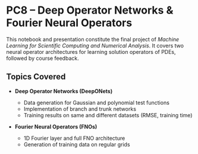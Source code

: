 # PC8 – Deep Operator Networks & Fourier Neural Operators

This notebook and presentation constitute the final project of *Machine Learning for Scientific Computing and Numerical Analysis*. It covers two neural operator architectures for learning solution operators of PDEs, followed by course feedback.

## Topics Covered

- **Deep Operator Networks (DeepONets)**
  - Data generation for Gaussian and polynomial test functions
  - Implementation of branch and trunk networks
  - Training results on same and different datasets (RMSE, training time)

- **Fourier Neural Operators (FNOs)**
  - 1D Fourier layer and full FNO architecture
  - Generation of training data on regular grids
